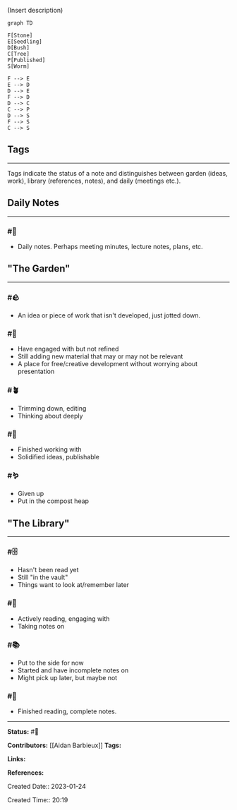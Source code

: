 
(Insert description)
```mermaid
graph TD

F[Stone]
E[Seedling]
D[Bush]
C[Tree]
P[Published]
S[Worm]

F --> E
E --> D
D --> E
F --> D
D --> C
C --> P
D --> S
F --> S
C --> S
```

## Tags
---

Tags indicate the status of a note and distinguishes between garden (ideas, work), library (references, notes), and daily (meetings etc.).

## Daily Notes
---

### #📅
- Daily notes. Perhaps meeting minutes, lecture notes, plans, etc.

## "The Garden"
--- 

### #🪨 
- An idea or piece of work that isn't developed, just jotted down.

### #🌱
- Have engaged with but not refined
- Still adding new material that may or may not be relevant
- A place for free/creative development without worrying about presentation

### #🪴 
- Trimming down, editing
- Thinking about deeply

### #🌲
- Finished working with
- Solidified ideas, publishable

### #🪱
- Given up
- Put in the compost heap

## "The Library"
---

### #🗄 
- Hasn't been read yet
- Still "in the vault" 
- Things want to look at/remember later

### #📖 
- Actively reading, engaging with
- Taking notes on

### #📚 
- Put to the side for now
- Started and have incomplete notes on
- Might pick up later, but maybe not

### #📕
- Finished reading, complete notes.

 
---
**Status:**
#🌱 

**Contributors:**
[[Aidan Barbieux]]
**Tags:**

**Links:**

**References:**

Created Date:: 2023-01-24

Created Time:: 20:19